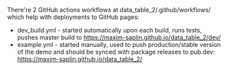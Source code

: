 There're 2 GitHub actions workflows at data_table_2/.github/workflows/ which help with deployments to GitHub pages:
- dev_build.yml - started automatically upon each build, runs tests, pushes master build to https://maxim-saplin.github.io/data_table_2/dev/
- example.yml - started manually, used to push production/stable version of the demo and should be synced with package releases to pub.dev: https://maxim-saplin.github.io/data_table_2/
